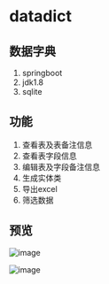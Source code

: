 # datadict
## 数据字典
1. springboot
2. jdk1.8
3. sqlite
## 功能
1. 查看表及表备注信息
2. 查看表字段信息
3. 编辑表及字段备注信息
4. 生成实体类
5. 导出excel
6. 筛选数据
## 预览
![image](https://github.com/abeidaren/datadict/tree/master/src/main/resources/static/img/23333.png)

![image](https://github.com/abeidaren/datadict/tree/master/src/main/resources/static/img/244444.png)

